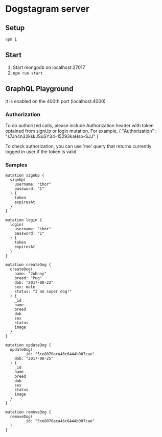 # Dogstagram server

## Setup

`npm i`

## Start

1. Start mongodb on localhost:27017
2. `npm run start`

## GraphQL Playground

It is enabled on the 400th port (localhost:4000)

### Authorization

To do authorized calls, please include Authorization header with token optained from signUp or login mutation.
For example, { "Authorization" : "s7Jh4n32kskJSuSY34-15293kaHso-SJJ" }

To check authorization, you can use 'me' query that returns currently logged in user if the token is valid


### Samples


```
mutation signUp {
  signUp(
    username: "ihor"
    password: "1"
  ) {
    token
    expiresAt
  }
}
```


```
mutation login {
  login(
    username: "ihor"
    password: "1"
  ) {
    token
    expiresAt
  }
}
```

```
mutation createDog {
  createDog(
    name: "Johnny"
    breed: "Pug"
    dob: "2017-08-22"
    sex: male
    status: "I am super dog!"
  ) {
    _id
    name
    breed
    dob
    sex
    status
    image
  }
}
```

```
mutation updateDog {
  updateDog(
		_id: "5ce8070aca46c6444b007cae"
    dob: "2017-08-25"
  ) {
    _id
    name
    breed
    dob
    sex
    status
    image
  }
}
```

```
mutation removeDog {
  removeDog(
		_id: "5ce8070aca46c6444b007cae"
  )
}
```
